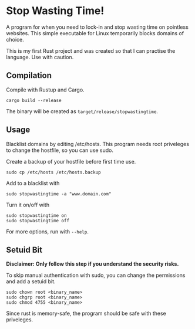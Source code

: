 # Stop Wasting Time!

A program for when you need to lock-in and stop wasting time on pointless websites. This simple executable for Linux temporarily blocks domains of choice. 

This is my first Rust project and was created so that I can practise the language. Use with caution.

## Compilation
Compile with Rustup and Cargo.
```
cargo build --release
```
The binary will be created as `target/release/stopwastingtime`.

## Usage
Blacklist domains by editing /etc/hosts.
This program needs root priveleges to change the hostfile, so you can use sudo.

Create a backup of your hostfile before first time use.
```
sudo cp /etc/hosts /etc/hosts.backup
```

Add to a blacklist with
```
sudo stopwastingtime -a "www.domain.com"
```
Turn it on/off with
```
sudo stopwastingtime on
sudo stopwastingtime off
```
For more options, run with `--help`.

## Setuid Bit
**Disclaimer: Only follow this step if you understand the security risks.**

To skip manual authentication with sudo, you can change the permissions and add a setuid bit.
```
sudo chown root <binary_name>
sudo chgrp root <binary_name>
sudo chmod 4755 <binary_name>
```
Since rust is memory-safe, the program should be safe with these priveleges.
